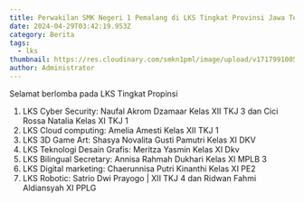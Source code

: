 ```yaml
---
title: Perwakilan SMK Negeri 1 Pemalang di LKS Tingkat Provinsi Jawa Tengah 2024
date: 2024-04-29T03:42:19.953Z
category: Berita
tags:
  - lks
thumbnail: https://res.cloudinary.com/smkn1pml/image/upload/v1717991005/selamat_brtanding_fxzazy.png
author: Administrator
---
```

<!--StartFragment-->

Selamat berlomba pada LKS Tingkat Propinsi

1. LKS Cyber Security: Naufal Akrom Dzamaar Kelas XII TKJ 3 dan Cici Rossa Natalia Kelas XI TKJ 1
2. LKS Cloud computing: Amelia Amesti Kelas XII TKJ 1
3. LKS 3D Game Art: Shasya Novalita Gusti Pamutri Kelas XI DKV
4. LKS Teknologi Desain Grafis: Meritza Yasmin Kelas XI Dkv
5. LKS Bilingual Secretary: Annisa Rahmah Dukhari Kelas XI MPLB 3
6. LKS Digital marketing: Chaerunnisa Putri Kinanthi Kelas XI PE2
7. LKS Robotic: Satrio Dwi Prayogo | XII TKJ 4 dan Ridwan Fahmi Aldiansyah XI PPLG

<!--EndFragment-->